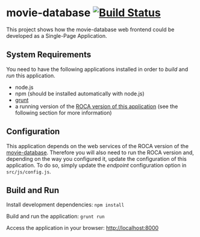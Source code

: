 # movie-database [![Build Status](https://secure.travis-ci.org/bripkens/movie-database-spa.png)](https://travis-ci.org/bripkens/movie-database-spa)

This project shows how the movie-database web frontend could be developed as a Single-Page Application.

## System Requirements

You need to have the following applications installed in order to *build* and *run* this application.

* node.js
* npm (should be installed automatically with node.js)
* [grunt](https://github.com/gruntjs/grunt)
* a running version of the [ROCA version of this application](https://github.com/tobiasflohre/movie-database) (see the following section for more information)

## Configuration
This application depends on the web services of the ROCA version of the [movie-database](https://github.com/tobiasflohre/movie-database). Therefore you will also need to run the ROCA version and, depending on the way you configured it, update the configuration of this application. To do so, simply update the *endpoint* configuration option in ```src/js/config.js```.
    
## Build and Run
Install development dependencies:
    ```npm install```

Build and run the application:
    ```grunt run```

Access the application in your browser: [http://localhost:8000](http://localhost:8000)
